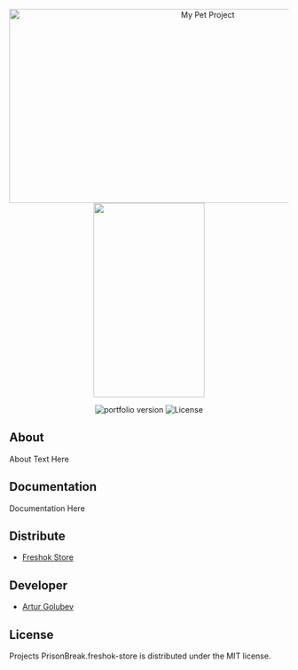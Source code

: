 <p align="center">
      <img src="https://i.ibb.co/BtCzJVc/freshok-store-preview.png" alt="My Pet Project" width="700" height="350">
       <img src="https://i.ibb.co/1ffsNRp/preview-freshok-store.png" width="200" height="350">
</p>

<p align="center">
   <img src="https://img.shields.io/badge/Version-v1.0(Alpha)-orange" alt="portfolio version">
   <img src="https://img.shields.io/badge/License-MIT-green" alt="License">
</p>

## About
 About Text Here

## Documentation
 Documentation Here

## Distribute
- [Freshok Store](prisonbreak8.github.io/freshok-store/)


## Developer
- [Artur Golubev](https://github.com/PrisonBreak8)

## License
 Projects PrisonBreak.freshok-store is distributed under the MIT license.
